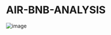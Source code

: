 # AIR-BNB-ANALYSIS
![image](https://github.com/eltonmwema/AIR-BNB-ANALYSIS/assets/87186427/9d72b95b-3147-431a-9ce6-ca757449de2e)
